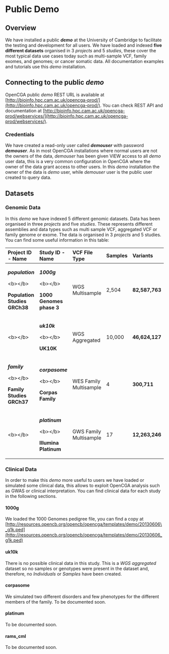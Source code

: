 # Public Demo

## Overview

We have installed a public _**demo**_ at the University of Cambridge to facilitate the testing and development for all users. We have loaded and indexed **five different datasets** organised in 3 _projects_ and 5 _studies_, these cover the most typical data use cases today such as multi-sample VCF, family exomes, and genomes; or cancer somatic data. All documentation examples and tutorials use this _demo_ installation.

## Connecting to the public _demo_

OpenCGA public _demo_ REST URL is available at [http://bioinfo.hpc.cam.ac.uk/opencga-prod/](http://bioinfo.hpc.cam.ac.uk/opencga-prod/). You can check REST API and documentation at [http://bioinfo.hpc.cam.ac.uk/opencga-prod/webservices/](http://bioinfo.hpc.cam.ac.uk/opencga-prod/webservices/).

### Credentials

We have created a read-only user called _**demouser**_ with password _**demouser**_. As in most OpenCGA installations where normal users are not the owners of the data, _demouser_ has been given VIEW access to all _demo_ user data, this is a very common configuration in OpenCGA  where the owner of the data grant access to other users. In this _demo_ installation the owner of the data is _demo_ user, while _demouser_ user is the public  user created to query data.

## Datasets

### Genomic Data <a id="UsingOpenCGA-GenomicData"></a>

In this _demo_ we have indexed 5 different genomic datasets. Data has been organised in three _projects_ and five _studies_. These represents different assemblies and data types such as multi sample VCF, aggregated VCF or family genome or exome. The data is organised in 3 _projects_ and 5 studies. You can find some useful information in this table:

<table>
  <thead>
    <tr>
      <th style="text-align:left">Project ID - Name</th>
      <th style="text-align:left">Study ID - Name</th>
      <th style="text-align:left">VCF File Type</th>
      <th style="text-align:left">Samples</th>
      <th style="text-align:left">Variants</th>
    </tr>
  </thead>
  <tbody>
    <tr>
      <td style="text-align:left">
        <p><em><b>population</b></em>
        </p>
        <p>&lt;b&gt;&lt;/b&gt;</p>
        <p><b>Population Studies GRCh38</b>
        </p>
      </td>
      <td style="text-align:left">
        <p><em><b>1000g</b></em>
        </p>
        <p>&lt;b&gt;&lt;/b&gt;</p>
        <p><b>1000 Genomes phase 3<br /></b>
        </p>
      </td>
      <td style="text-align:left">WGS Multisample</td>
      <td style="text-align:left">2,504</td>
      <td style="text-align:left"><b>82,587,763</b>
      </td>
    </tr>
    <tr>
      <td style="text-align:left">&lt;b&gt;&lt;/b&gt;</td>
      <td style="text-align:left">
        <p><em><b>uk10k</b></em>
        </p>
        <p>&lt;b&gt;&lt;/b&gt;</p>
        <p><b>UK10K<br /></b>
        </p>
      </td>
      <td style="text-align:left">WGS Aggregated</td>
      <td style="text-align:left">10,000</td>
      <td style="text-align:left"><b>46,624,127</b>
      </td>
    </tr>
    <tr>
      <td style="text-align:left">
        <p><em><b>family</b></em>
        </p>
        <p>&lt;b&gt;&lt;/b&gt;</p>
        <p><b>Family Studies GRCh37</b>
        </p>
      </td>
      <td style="text-align:left">
        <p><em><b>corpasome</b></em>
        </p>
        <p>&lt;b&gt;&lt;/b&gt;</p>
        <p><b>Corpas Family</b>
        </p>
      </td>
      <td style="text-align:left">WES Family Multisample</td>
      <td style="text-align:left">4</td>
      <td style="text-align:left"><b>300,711</b>
      </td>
    </tr>
    <tr>
      <td style="text-align:left">&lt;b&gt;&lt;/b&gt;</td>
      <td style="text-align:left">
        <p><em><b>platinum</b></em>
        </p>
        <p>&lt;b&gt;&lt;/b&gt;</p>
        <p><b>Illumina Platinum</b>
        </p>
      </td>
      <td style="text-align:left">GWS Family Multisample</td>
      <td style="text-align:left">17</td>
      <td style="text-align:left"><b>12,263,246</b>
      </td>
    </tr>
  </tbody>
</table>

### Clinical Data <a id="UsingOpenCGA-ClinicalData"></a>

In order to make this _demo_ more useful to users we have loaded or simulated some clinical data, this allows to exploit OpenCGA analysis such as GWAS or clinical interpretation. You can find clinical data for each study in the following sections.

#### 1000g <a id="UsingOpenCGA-1000g"></a>

We loaded the 1000 Genomes pedigree file, you can find a copy at [http://resources.opencb.org/opencb/opencga/templates/demo/20130606\_g1k.ped](http://resources.opencb.org/opencb/opencga/templates/demo/20130606_g1k.ped) 

#### uk10k <a id="UsingOpenCGA-uk10k"></a>

There is no possible clinical data in this study. This is a _WGS aggregated_ dataset so no samples or genotypes were present in the dataset and, therefore, no _Individuals_ or _Samples_ have been created.  

#### corpasome <a id="UsingOpenCGA-corpasome"></a>

We simulated two different disorders and few phenotypes for the different members of the family. To be documented soon.

#### platinum <a id="UsingOpenCGA-platinum"></a>

To be documented soon.

#### rams\_cml <a id="UsingOpenCGA-rams_cml"></a>

To be documented soon.

